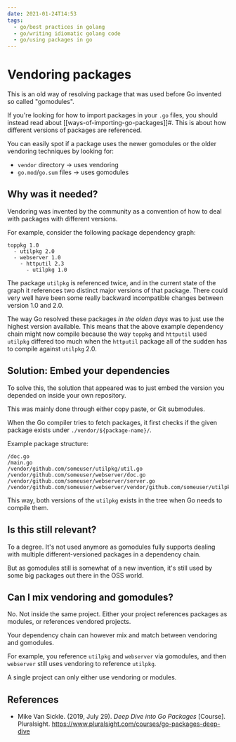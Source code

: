 ```yaml
---
date: 2021-01-24T14:53
tags: 
  - go/best practices in golang
  - go/writing idiomatic golang code
  - go/using packages in go
---
```


# Vendoring packages

This is an old way of resolving package that was used before Go invented so
called "gomodules".

If you're looking for how to import packages in your `.go` files, you should
instead read about [[ways-of-importing-go-packages]]#. This is about how different
versions of packages are referenced.

You can easily spot if a package uses the newer gomodules or the older vendoring
techniques by looking for:

- `vendor` directory &rarr; uses vendoring
- `go.mod`/`go.sum` files &rarr; uses gomodules

## Why was it needed?

Vendoring was invented by the community as a convention of how to deal with
packages with different versions.

For example, consider the following package dependency graph:

```
toppkg 1.0
  - utilpkg 2.0
  - webserver 1.0
    - httputil 2.3
      - utilpkg 1.0
```

The package `utilpkg` is referenced twice, and in the current state of the graph
it references two distinct major versions of that package. There could very well
have been some really backward incompatible changes between version 1.0 and 2.0.

The way Go resolved these packages *in the olden days* was to just use the
highest version available. This means that the above example dependency chain
might now compile because the way `toppkg` and `httputil` used `utilpkg` differed
too much when the `httputil` package all of the sudden has to compile against
`utilpkg` 2.0.

## Solution: Embed your dependencies

To solve this, the solution that appeared was to just embed the version you
depended on inside your own repository.

This was mainly done through either copy paste, or Git submodules.

When the Go compiler tries to fetch packages, it first checks if the given
package exists under `./vendor/${package-name}/`.

Example package structure:

```
/doc.go
/main.go
/vendor/github.com/someuser/utilpkg/util.go
/vendor/github.com/someuser/webserver/doc.go
/vendor/github.com/someuser/webserver/server.go
/vendor/github.com/someuser/webserver/vendor/github.com/someuser/utilpkg/util.go
```

This way, both versions of the `utilpkg` exists in the tree when Go needs to
compile them.

## Is this still relevant?

To a degree. It's not used anymore as gomodules fully supports dealing with
multiple different-versioned packages in a dependency chain.

But as gomodules still is somewhat of a new invention, it's still used by some
big packages out there in the OSS world.

## Can I mix vendoring and gomodules?

No. Not inside the same project. Either your project references packages as
modules, or references vendored projects.

Your dependency chain can however mix and match between vendoring and gomodules.

For example, you reference `utilpkg` and `webserver` via gomodules, and then
`webserver` still uses vendoring to reference `utilpkg`.

A single project can only either use vendoring or modules.

## References

- Mike Van Sickle. (2019, July 29). *Deep Dive into Go Packages* [Course].
  Pluralsight. <https://www.pluralsight.com/courses/go-packages-deep-dive>
